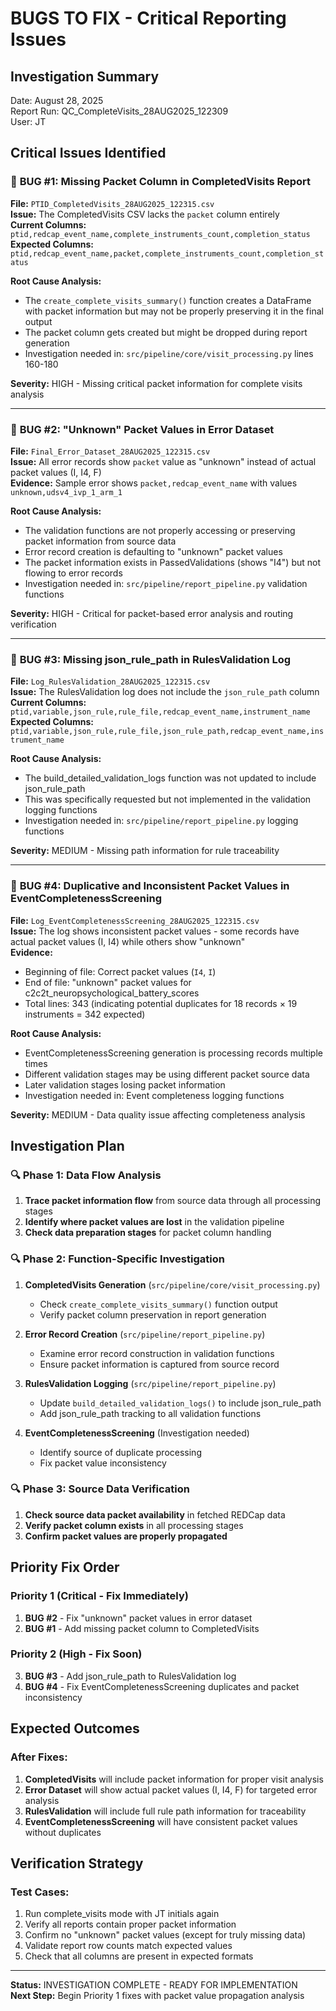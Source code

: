 # BUGS TO FIX - Critical Reporting Issues

## Investigation Summary
Date: August 28, 2025  
Report Run: QC_CompleteVisits_28AUG2025_122309  
User: JT  

## Critical Issues Identified

### 🚨 **BUG #1: Missing Packet Column in CompletedVisits Report**
**File:** `PTID_CompletedVisits_28AUG2025_122315.csv`  
**Issue:** The CompletedVisits CSV lacks the `packet` column entirely  
**Current Columns:** `ptid,redcap_event_name,complete_instruments_count,completion_status`  
**Expected Columns:** `ptid,redcap_event_name,packet,complete_instruments_count,completion_status`  

**Root Cause Analysis:**
- The `create_complete_visits_summary()` function creates a DataFrame with packet information but may not be properly preserving it in the final output
- The packet column gets created but might be dropped during report generation
- Investigation needed in: `src/pipeline/core/visit_processing.py` lines 160-180

**Severity:** HIGH - Missing critical packet information for complete visits analysis

---

### 🚨 **BUG #2: "Unknown" Packet Values in Error Dataset**
**File:** `Final_Error_Dataset_28AUG2025_122315.csv`  
**Issue:** All error records show `packet` value as "unknown" instead of actual packet values (I, I4, F)  
**Evidence:** Sample error shows `packet,redcap_event_name` with values `unknown,udsv4_ivp_1_arm_1`  

**Root Cause Analysis:**
- The validation functions are not properly accessing or preserving packet information from source data
- Error record creation is defaulting to "unknown" packet values
- The packet information exists in PassedValidations (shows "I4") but not flowing to error records
- Investigation needed in: `src/pipeline/report_pipeline.py` validation functions

**Severity:** HIGH - Critical for packet-based error analysis and routing verification

---

### 🚨 **BUG #3: Missing json_rule_path in RulesValidation Log**
**File:** `Log_RulesValidation_28AUG2025_122315.csv`  
**Issue:** The RulesValidation log does not include the `json_rule_path` column  
**Current Columns:** `ptid,variable,json_rule,rule_file,redcap_event_name,instrument_name`  
**Expected Columns:** `ptid,variable,json_rule,rule_file,json_rule_path,redcap_event_name,instrument_name`  

**Root Cause Analysis:**
- The build_detailed_validation_logs function was not updated to include json_rule_path
- This was specifically requested but not implemented in the validation logging functions
- Investigation needed in: `src/pipeline/report_pipeline.py` logging functions

**Severity:** MEDIUM - Missing path information for rule traceability

---

### 🚨 **BUG #4: Duplicative and Inconsistent Packet Values in EventCompletenessScreening**
**File:** `Log_EventCompletenessScreening_28AUG2025_122315.csv`  
**Issue:** The log shows inconsistent packet values - some records have actual packet values (I, I4) while others show "unknown"  
**Evidence:** 
- Beginning of file: Correct packet values (`I4`, `I`)
- End of file: "unknown" packet values for c2c2t_neuropsychological_battery_scores
- Total lines: 343 (indicating potential duplicates for 18 records × 19 instruments = 342 expected)

**Root Cause Analysis:**
- EventCompletenessScreening generation is processing records multiple times
- Different validation stages may be using different packet source data
- Later validation stages losing packet information
- Investigation needed in: Event completeness logging functions

**Severity:** MEDIUM - Data quality issue affecting completeness analysis

## Investigation Plan

### 🔍 **Phase 1: Data Flow Analysis**
1. **Trace packet information flow** from source data through all processing stages
2. **Identify where packet values are lost** in the validation pipeline
3. **Check data preparation stages** for packet column handling

### 🔍 **Phase 2: Function-Specific Investigation**
1. **CompletedVisits Generation** (`src/pipeline/core/visit_processing.py`)
   - Check `create_complete_visits_summary()` function output
   - Verify packet column preservation in report generation
   
2. **Error Record Creation** (`src/pipeline/report_pipeline.py`)
   - Examine error record construction in validation functions
   - Ensure packet information is captured from source record
   
3. **RulesValidation Logging** (`src/pipeline/report_pipeline.py`)
   - Update `build_detailed_validation_logs()` to include json_rule_path
   - Add json_rule_path tracking to all validation functions

4. **EventCompletenessScreening** (Investigation needed)
   - Identify source of duplicate processing
   - Fix packet value inconsistency

### 🔍 **Phase 3: Source Data Verification**
1. **Check source data packet availability** in fetched REDCap data
2. **Verify packet column exists** in all processing stages
3. **Confirm packet values are properly propagated**

## Priority Fix Order

### **Priority 1 (Critical - Fix Immediately)**
1. **BUG #2** - Fix "unknown" packet values in error dataset
2. **BUG #1** - Add missing packet column to CompletedVisits

### **Priority 2 (High - Fix Soon)**
3. **BUG #3** - Add json_rule_path to RulesValidation log
4. **BUG #4** - Fix EventCompletenessScreening duplicates and packet inconsistency

## Expected Outcomes

### **After Fixes:**
1. **CompletedVisits** will include packet information for proper visit analysis
2. **Error Dataset** will show actual packet values (I, I4, F) for targeted error analysis
3. **RulesValidation** will include full rule path information for traceability
4. **EventCompletenessScreening** will have consistent packet values without duplicates

## Verification Strategy

### **Test Cases:**
1. Run complete_visits mode with JT initials again
2. Verify all reports contain proper packet information
3. Confirm no "unknown" packet values (except for truly missing data)
4. Validate report row counts match expected values
5. Check that all columns are present in expected formats

---

**Status:** INVESTIGATION COMPLETE - READY FOR IMPLEMENTATION  
**Next Step:** Begin Priority 1 fixes with packet value propagation analysis
